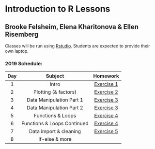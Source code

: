 # Introduction to R Lessons
## Brooke Felsheim, Elena Kharitonova & Ellen Risemberg


Classes will be run using [Rstudio](https://www.rstudio.com/products/rstudio/download/#download). Students are expected to provide their own laptop.

### 2019 Schedule:
|Day | Subject | Homework |
|:--:|:---:|:------------:|
|1  | Intro | [Exercise 1](Day1_class_introduction/class_introduction.md) |
|2 |Plotting (& factors) | [Exercise 2](Day2_intro_to_ggplot/intro_to_ggplot2.md) |
|3 |Data Manipulation Part 1|[Exercise 3](Days3-4_intro_to_dplyr/intro_to_dplyr2.md) |
|4 |Data Manipulation Part 2|[Exercise 3](Days3-4_intro_to_dplyr/intro_to_dplyr2.md) |
|5  |Functions & Loops|[Exercise 4](Days5-6_functions/2019_Functions_1.md)|
|6  |Functions & Loops Continued|[Exercise 4](Days5-6_functions/2019_Functions_1.md)|
|7  |Data import & cleaning |[Exercise 5](Day7_data_import/2019_data_import.md)|
|8  | If-else & more|[]()|

